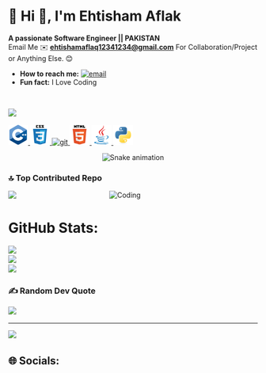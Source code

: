 # 💫 Hi 👋, I'm Ehtisham Aflak
**A passionate Software Engineer || PAKISTAN**
<br>
Email Me ✉️ **ehtishamaflaq12341234@gmail.com** For Collaboration/Project or Anything Else. 😊
-  **How to reach me:** [![email](https://img.shields.io/badge/Email-D14836?logo=gmail&logoColor=white)](mailto:ehtishamaflaq12341234@gmail.com) 
-  **Fun fact:** I Love Coding
<br>

![](https://github-profile-trophy.vercel.app/?username=ehtishamaflaq3&theme=radical&no-frame=false&no-bg=true&margin-w=4)

<p align="left"> <a href="https://www.w3schools.com/cpp/" target="_blank" rel="noreferrer"> <img src="https://raw.githubusercontent.com/devicons/devicon/master/icons/cplusplus/cplusplus-original.svg" alt="cplusplus" width="40" height="40"/> </a> <a href="https://www.w3schools.com/css/" target="_blank" rel="noreferrer"> <img src="https://raw.githubusercontent.com/devicons/devicon/master/icons/css3/css3-original-wordmark.svg" alt="css3" width="40" height="40"/> </a> <a href="https://git-scm.com/" target="_blank" rel="noreferrer"> <img src="https://www.vectorlogo.zone/logos/git-scm/git-scm-icon.svg" alt="git" width="40" height="40"/> </a> <a href="https://www.w3.org/html/" target="_blank" rel="noreferrer"> <img src="https://raw.githubusercontent.com/devicons/devicon/master/icons/html5/html5-original-wordmark.svg" alt="html5" width="40" height="40"/> </a> <a href="https://www.java.com" target="_blank" rel="noreferrer"> <img src="https://raw.githubusercontent.com/devicons/devicon/master/icons/java/java-original.svg" alt="java" width="40" height="40"/> </a> <a href="https://www.python.org" target="_blank" rel="noreferrer"> <img src="https://raw.githubusercontent.com/devicons/devicon/master/icons/python/python-original.svg" alt="python" width="40" height="40"/> </a> </p>

<div align="center">
  <img src="https://profile-readme-generator.com/assets/snake.svg" alt="Snake animation" />
</div>

### 🔝 Top Contributed Repo
![](https://github-contributor-stats.vercel.app/api?username=ehtishamaflaq3&limit=5&theme=dark&combine_all_yearly_contributions=true)
<img align="right" alt="Coding" height=250 width=300 src="https://cdn.dribbble.com/users/1187836/screenshots/6539429/programer.gif" />



# GitHub Stats:
![](https://github-readme-stats.vercel.app/api?username=ehtishamaflaq3&theme=dark&hide_border=false&include_all_commits=false&count_private=false)<br/>
![](https://nirzak-streak-stats.vercel.app/?user=ehtishamaflaq3&theme=dark&hide_border=false)<br/>
![](https://github-readme-stats.vercel.app/api/top-langs/?username=ehtishamaflaq3&theme=dark&hide_border=false&include_all_commits=false&count_private=false&layout=compact)
### ✍️ Random Dev Quote
![](https://quotes-github-readme.vercel.app/api?type=horizontal&theme=radical)


---
[![](https://visitcount.itsvg.in/api?id=ehtishamaflaq3&icon=0&color=0)](https://visitcount.itsvg.in)

## 🌐 Socials:



<!-- Proudly created with GPRM ( https://gprm.itsvg.in ) -->
